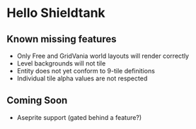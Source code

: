# Hello Shieldtank

## Known missing features

- Only Free and GridVania world layouts will render correctly
- Level backgrounds will not tile
- Entity does not yet conform to 9-tile definitions
- Individual tile alpha values are not respected

## Coming Soon

- Aseprite support (gated behind a feature?)
